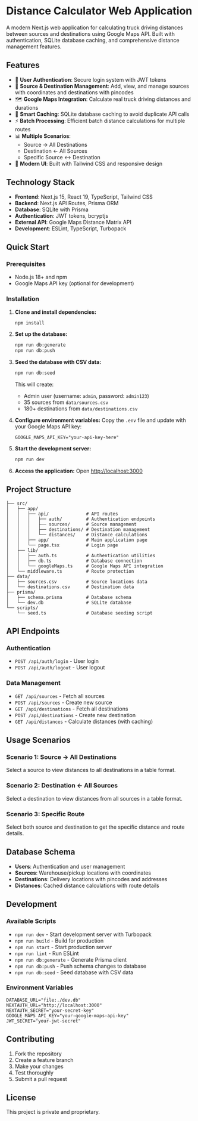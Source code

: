 # Distance Calculator Web Application

A modern Next.js web application for calculating truck driving distances between sources and destinations using Google Maps API. Built with authentication, SQLite database caching, and comprehensive distance management features.

## Features

- 🔐 **User Authentication**: Secure login system with JWT tokens
- 📍 **Source & Destination Management**: Add, view, and manage sources with coordinates and destinations with pincodes
- 🗺️ **Google Maps Integration**: Calculate real truck driving distances and durations
- 💾 **Smart Caching**: SQLite database caching to avoid duplicate API calls
- ⚡ **Batch Processing**: Efficient batch distance calculations for multiple routes
- 📊 **Multiple Scenarios**:
  - Source → All Destinations
  - Destination ← All Sources
  - Specific Source ↔ Destination
- 🎨 **Modern UI**: Built with Tailwind CSS and responsive design

## Technology Stack

- **Frontend**: Next.js 15, React 19, TypeScript, Tailwind CSS
- **Backend**: Next.js API Routes, Prisma ORM
- **Database**: SQLite with Prisma
- **Authentication**: JWT tokens, bcryptjs
- **External API**: Google Maps Distance Matrix API
- **Development**: ESLint, TypeScript, Turbopack

## Quick Start

### Prerequisites

- Node.js 18+ and npm
- Google Maps API key (optional for development)

### Installation

1. **Clone and install dependencies:**
   ```bash
   npm install
   ```

2. **Set up the database:**
   ```bash
   npm run db:generate
   npm run db:push
   ```

3. **Seed the database with CSV data:**
   ```bash
   npm run db:seed
   ```
   This will create:
   - Admin user (username: `admin`, password: `admin123`)
   - 35 sources from `data/sources.csv`
   - 180+ destinations from `data/destinations.csv`

4. **Configure environment variables:**
   Copy the `.env` file and update with your Google Maps API key:
   ```env
   GOOGLE_MAPS_API_KEY="your-api-key-here"
   ```

5. **Start the development server:**
   ```bash
   npm run dev
   ```

6. **Access the application:**
   Open [http://localhost:3000](http://localhost:3000)

## Project Structure

```
├── src/
│   ├── app/
│   │   ├── api/              # API routes
│   │   │   ├── auth/         # Authentication endpoints
│   │   │   ├── sources/      # Source management
│   │   │   ├── destinations/ # Destination management
│   │   │   └── distances/    # Distance calculations
│   │   ├── app/              # Main application page
│   │   └── page.tsx          # Login page
│   ├── lib/
│   │   ├── auth.ts           # Authentication utilities
│   │   ├── db.ts             # Database connection
│   │   └── googleMaps.ts     # Google Maps API integration
│   └── middleware.ts         # Route protection
├── data/
│   ├── sources.csv           # Source locations data
│   └── destinations.csv      # Destination data
├── prisma/
│   ├── schema.prisma         # Database schema
│   └── dev.db                # SQLite database
└── scripts/
    └── seed.ts               # Database seeding script
```

## API Endpoints

### Authentication
- `POST /api/auth/login` - User login
- `POST /api/auth/logout` - User logout

### Data Management
- `GET /api/sources` - Fetch all sources
- `POST /api/sources` - Create new source
- `GET /api/destinations` - Fetch all destinations
- `POST /api/destinations` - Create new destination
- `GET /api/distances` - Calculate distances (with caching)

## Usage Scenarios

### Scenario 1: Source → All Destinations
Select a source to view distances to all destinations in a table format.

### Scenario 2: Destination ← All Sources
Select a destination to view distances from all sources in a table format.

### Scenario 3: Specific Route
Select both source and destination to get the specific distance and route details.

## Database Schema

- **Users**: Authentication and user management
- **Sources**: Warehouse/pickup locations with coordinates
- **Destinations**: Delivery locations with pincodes and addresses
- **Distances**: Cached distance calculations with route details

## Development

### Available Scripts

- `npm run dev` - Start development server with Turbopack
- `npm run build` - Build for production
- `npm run start` - Start production server
- `npm run lint` - Run ESLint
- `npm run db:generate` - Generate Prisma client
- `npm run db:push` - Push schema changes to database
- `npm run db:seed` - Seed database with CSV data

### Environment Variables

```env
DATABASE_URL="file:./dev.db"
NEXTAUTH_URL="http://localhost:3000"
NEXTAUTH_SECRET="your-secret-key"
GOOGLE_MAPS_API_KEY="your-google-maps-api-key"
JWT_SECRET="your-jwt-secret"
```

## Contributing

1. Fork the repository
2. Create a feature branch
3. Make your changes
4. Test thoroughly
5. Submit a pull request

## License

This project is private and proprietary.
